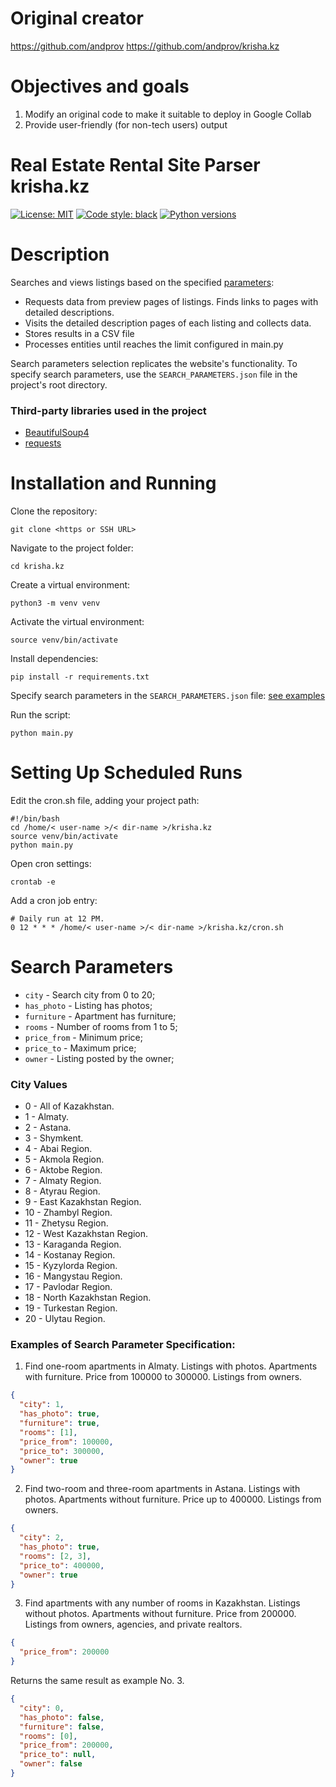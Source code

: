 # Original creator
https://github.com/andprov 
https://github.com/andprov/krisha.kz

# Objectives and goals
1. Modify an original code to make it suitable to deploy in Google Collab 
2. Provide user-friendly (for non-tech users) output

# Real Estate Rental Site Parser krisha.kz

[![License: MIT](https://img.shields.io/github/license/andprov/krisha.kz?color=blueviolet)](https://github.com/andprov/krisha.kz/blob/main/LICENSE.md)
[![Code style: black](https://img.shields.io/badge/code%20style-black-000000.svg)](https://github.com/psf/black)
[![Python versions](https://img.shields.io/badge/python-_3.10_|_3.11_|_3.12-blue)](https://www.python.org/)

# Description

Searches and views listings based on the specified [parameters](#params):
- Requests data from preview pages of listings. Finds links to pages with detailed descriptions.
- Visits the detailed description pages of each listing and collects data.
- Stores results in a CSV file
- Processes entities until reaches the limit configured in main.py

Search parameters selection replicates the website's functionality. To specify search parameters, use the `SEARCH_PARAMETERS.json` file in the project's root directory.

### Third-party libraries used in the project
- [BeautifulSoup4](https://www.crummy.com/software/BeautifulSoup/bs4/doc/)
- [requests](https://requests.readthedocs.io/en/latest/)

# Installation and Running

Clone the repository:
```
git clone <https or SSH URL>
```

Navigate to the project folder:
```
cd krisha.kz
```

Create a virtual environment:
```
python3 -m venv venv
```

Activate the virtual environment:
```
source venv/bin/activate
```

Install dependencies:
```
pip install -r requirements.txt
```

Specify search parameters in the `SEARCH_PARAMETERS.json` file: [see examples](#examples)

Run the script:
```
python main.py
```

# Setting Up Scheduled Runs

Edit the cron.sh file, adding your project path:
```
#!/bin/bash
cd /home/< user-name >/< dir-name >/krisha.kz
source venv/bin/activate
python main.py
```
Open cron settings:
```
crontab -e
```
Add a cron job entry:
```
# Daily run at 12 PM.
0 12 * * * /home/< user-name >/< dir-name >/krisha.kz/cron.sh
```

# Search Parameters

- `city` - Search city from 0 to 20;
- `has_photo` - Listing has photos;
- `furniture` - Apartment has furniture;
- `rooms` - Number of rooms from 1 to 5;
- `price_from` - Minimum price;
- `price_to` - Maximum price;
- `owner` - Listing posted by the owner;

### City Values

- 0 - All of Kazakhstan.
- 1 - Almaty.
- 2 - Astana.
- 3 - Shymkent.
- 4 - Abai Region.
- 5 - Akmola Region.
- 6 - Aktobe Region.
- 7 - Almaty Region.
- 8 - Atyrau Region.
- 9 - East Kazakhstan Region.
- 10 - Zhambyl Region.
- 11 - Zhetysu Region.
- 12 - West Kazakhstan Region.
- 13 - Karaganda Region.
- 14 - Kostanay Region.
- 15 - Kyzylorda Region.
- 16 - Mangystau Region.
- 17 - Pavlodar Region.
- 18 - North Kazakhstan Region.
- 19 - Turkestan Region.
- 20 - Ulytau Region.

### Examples of Search Parameter Specification:
1. Find one-room apartments in Almaty.
Listings with photos.
Apartments with furniture.
Price from 100000 to 300000.
Listings from owners.
```json
{
  "city": 1,
  "has_photo": true,
  "furniture": true,
  "rooms": [1],
  "price_from": 100000,
  "price_to": 300000,
  "owner": true
}
```

2. Find two-room and three-room apartments in Astana.
Listings with photos.
Apartments without furniture.
Price up to 400000.
Listings from owners.
```json
{
  "city": 2,
  "has_photo": true,
  "rooms": [2, 3],
  "price_to": 400000,
  "owner": true
}
```

3. Find apartments with any number of rooms in Kazakhstan.
Listings without photos.
Apartments without furniture.
Price from 200000.
Listings from owners, agencies, and private realtors.
```json
{
  "price_from": 200000
}
```

Returns the same result as example No. 3.
```json
{
  "city": 0,
  "has_photo": false,
  "furniture": false,
  "rooms": [0],
  "price_from": 200000,
  "price_to": null,
  "owner": false
}
```
